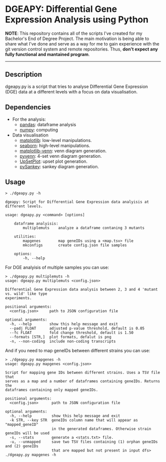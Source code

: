 # DGEAPY: Differential Gene Expression Analysis using Python

**NOTE**: This repository contains all of the scripts I've created for my Bachelor's End of Degree Project. The main motivation is being able to share what I've done and serve as a way for me to gain experience with the git version control system and remote repositories. Thus, **don't expect any fully functional and mantained program**.

---

## Description

dgeapy.py is a script that tries to analyse Differential Gene Expression (DGE) data at a different levels with a focus on data visualisation.

## Dependencies

- For the analysis:
    - [pandas](<https://pypi.org/project/pandas/>): dataframe analysis
    - [numpy](<https://pypi.org/project/numpy/>): computing
- Data visualisation
    - [matplotlib](<https://pypi.org/project/matplotlib/>): low-level manipulations.
    - [seaborn](<https://pypi.org/project/seaborn/>): high-level manipulations.
    - [matplotlib-venn](<https://pypi.org/project/matplotlib-venn/>): venn diagram generation.
    - [pyvenn](<https://pypi.org/project/venn/>): 4-set venn diagram generation.
    - [UpSetPlot](<https://pypi.org/project/UpSetPlot/0.8.0/>): upset plot generation.
    - [pySankey](<https://github.com/Pierre-Sassoulas/pySankey/tree/main>): sankey diagram generation.

## Usage

```
> ./dgeapy.py -h

dgeapy: Script for Differential Gene Expression data analyisis at different levels.

usage: dgeapy.py <command> [options]

    dataframe analyisis:
        multiplemuts    analyze a dataframe contaning 3 mutants

    utilities:
        mapgenes        map geneIDs using a <map.tsv> file
        mkconfigs       create config.json file samples

    options:
        -h, --help
```

For DGE analyisis of multiple samples you can use:

```
> ./dgeapy.py multiplemuts -h
usage: dgeapy.py multiplemuts <config.json>

Differential Gene Expression data analysis between 2, 3 and 4 'mutant vs. wild' like type
experiments.

positional arguments:
  <config.json>     path to JSON configuration file

optional arguments:
  -h, --help        show this help message and exit
  --padj FLOAT      adjusted p-value threshold, default is 0.05
  --fc FLOAT        fold change threshold, default is 1.50
  --formats [STR,]  plot formats, defalut is png
  -n, --non-coding  include non-coding transcripts
```

And if you need to map geneIDs between different strains you can use:

```
> ./dgeapy.py mapgenes -h
usage: dgeapy.py mapgenes <config.json>

Script for mapping gene IDs between different strains. Uses a TSV file that
serves as a map and a number of dataframes containing geneIDs. Returns the
dataframes containing only mapped geneIDs.

positional arguments:
  <config.json>      path to JSON configuration file

optional arguments:
  -h, --help         show this help message and exit
  -k STR, --key STR  geneIDs column name that will appear as "mapped_geneID"
                     in the generated dataframes. Otherwise strain geneIDs will be used
  -s, --stats        generate a <stats.txt> file.
  -u, --unmapped     save two TSV files containing (1) orphan geneIDs and (2) geneIDs
                     that are mapped but not present in input dfs> ./dgeapy.py mapgenes -h
```


